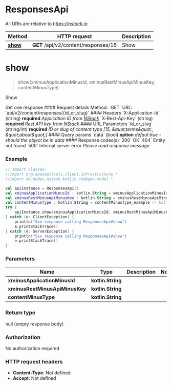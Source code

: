 # ResponsesApi

All URIs are relative to *https://nstack.io*

Method | HTTP request | Description
------------- | ------------- | -------------
[**show**](ResponsesApi.md#show) | **GET** /api/v2/content/responses/15 | Show


<a name="show"></a>
# **show**
> show(xminusApplicationMinusId, xminusRestMinusApiMinusKey, contentMinusType)

Show

Get one response  #### Request details Method: &#x60;GET&#x60;  URL: &#x60;api/v2/content/responses/{id_or_slug}&#x60;  #### Headers &#x60;X-Application-Id&#x60; (string) **required** _Application ID from [NStack](https://nstack.io)_  &#x60;X-Rest-Api-Key&#x60; (string) **required** _Rest API key from [NStack](https://nstack.io)_  #### URL Parameters &#x60;id_or_slug&#x60; (string/int) **required** _ID or slug of content type [15, \&quot;terms\&quot;, \&quot;about\&quot;]_  #### Query params &#x60;data&#x60; (bool) **option** _defaul true - should the object be in data_  #### Response codes(s) &#x60;200&#x60; OK  &#x60;404&#x60; Entity not found  &#x60;500&#x60; Internal server error _Please read response message_

### Example
```kotlin
// Import classes:
//import org.openapitools.client.infrastructure.*
//import dk.nodes.nstack.kotlin.codegen.model.*

val apiInstance = ResponsesApi()
val xminusApplicationMinusId : kotlin.String = xminusApplicationMinusId_example // kotlin.String | 
val xminusRestMinusApiMinusKey : kotlin.String = xminusRestMinusApiMinusKey_example // kotlin.String | 
val contentMinusType : kotlin.String = contentMinusType_example // kotlin.String | 
try {
    apiInstance.show(xminusApplicationMinusId, xminusRestMinusApiMinusKey, contentMinusType)
} catch (e: ClientException) {
    println("4xx response calling ResponsesApi#show")
    e.printStackTrace()
} catch (e: ServerException) {
    println("5xx response calling ResponsesApi#show")
    e.printStackTrace()
}
```

### Parameters

Name | Type | Description  | Notes
------------- | ------------- | ------------- | -------------
 **xminusApplicationMinusId** | **kotlin.String**|  |
 **xminusRestMinusApiMinusKey** | **kotlin.String**|  |
 **contentMinusType** | **kotlin.String**|  |

### Return type

null (empty response body)

### Authorization

No authorization required

### HTTP request headers

 - **Content-Type**: Not defined
 - **Accept**: Not defined

